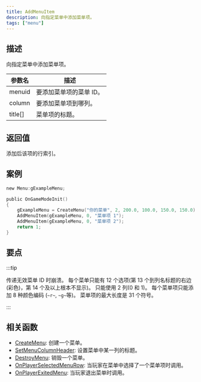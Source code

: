 ```yaml
---
title: AddMenuItem
description: 向指定菜单中添加菜单项。
tags: ["menu"]
---
```


## 描述

向指定菜单中添加菜单项。

| 参数名  | 描述                    |
| ------- | ----------------------- |
| menuid  | 要添加菜单项的菜单 ID。 |
| column  | 要添加菜单项到哪列。    |
| title[] | 菜单项的标题。          |

## 返回值

添加后该项的行索引。

## 案例

```c
new Menu:gExampleMenu;

public OnGameModeInit()
{
    gExampleMenu = CreateMenu("你的菜单", 2, 200.0, 100.0, 150.0, 150.0);
    AddMenuItem(gExampleMenu, 0, "菜单项 1");
    AddMenuItem(gExampleMenu, 0, "菜单项 2");
    return 1;
}
```

## 要点

:::tip

传递无效菜单 ID 时崩溃。
每个菜单只能有 12 个选项(第 13 个到列名标题的右边(彩色)，第 14 个及以上根本不显示)。
只能使用 2 列(0 和 1)。
每个菜单项只能添加 8 种颜色编码 (`~r~`, `~g~`等)。
菜单项的最大长度是 31 个符号。

:::

## 相关函数

- [CreateMenu](CreateMenu): 创建一个菜单。
- [SetMenuColumnHeader](SetMenuColumnHeader): 设置菜单中某一列的标题。
- [DestroyMenu](DestroyMenu): 销毁一个菜单。
- [OnPlayerSelectedMenuRow](../callbacks/OnPlayerSelectedMenuRow): 当玩家在菜单中选择了一个菜单项时调用。
- [OnPlayerExitedMenu](../callbacks/OnPlayerExitedMenu): 当玩家退出菜单时调用。

